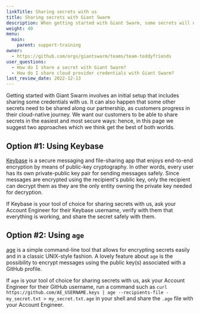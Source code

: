 ```yaml
---
linkTitle: Sharing secrets with us
title: Sharing secrets with Giant Swarm
description: When getting started with Giant Swarm, some secrets will need to be shared. In this page, we describe how to do it safely and effectively.
weight: 40
menu:
  main:
    parent: support-training
owner:
  - https://github.com/orgs/giantswarm/teams/team-teddyfriends
user_questions:
  - How do I share a secret with Giant Swarm?
  - How do I share cloud provider credentials with Giant Swarm?
last_review_date: 2022-12-13
---
```


Getting started with Giant Swarm involves an initial setup that includes sharing some credentials with us. It can also happen that some other secrets need to be shared along our partnership, as customers progress in their cloud-native journey. We want our customers to be able to share secrets in the easiest and most secure ways: hence, in this page we suggest two approaches which we think get the best of both worlds.

## Option #1: Using Keybase

[Keybase](https://keybase.io/) is a secure messaging and file-sharing app that enjoys end-to-end encryption by means of public-key cryptography. In other words, every user has its own private-public key pair for sending messages safely. Since messages are encrypted using the recipient's public key, only the recipient can decrypt them as they are the only entity owning the private key needed for decryption.

If Keybase is your tool of choice for sharing secrets with us, ask your Account Engineer for their Keybase username, verify with them that everything is working, and share the secret safely with them.

## Option #2: Using `age`

[age](https://github.com/FiloSottile/age) is a simple command-line tool that allows for encrypting secrets easily and in a classic UNIX-style fashion.
A lovely feature about `age` is the possibility to encrypt messages using the public key(s) associated with a GitHub profile.

If `age` is your tool of choice for sharing secrets with us, ask your Account Engineer for their GitHub username, run a command such as 
`curl https://github.com/AE_USERNAME.keys | age --recipients-file - my_secret.txt > my_secret.txt.age` in your shell and share the `.age` file with your Account Engineer.
